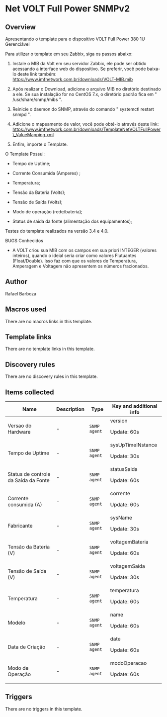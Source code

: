 # Net VOLT Full Power SNMPv2

## Overview

Apresentando o template para o dispositivo VOLT Full Power 380 1U Gerenciável


Para utilizar o template em seu Zabbix, siga os passos abaixo:


1. Instale o MIB da Volt em seu servidor Zabbix, ele pode ser obtido acessando a interface web do dispositivo. Se preferir, você pode baixa-lo deste link também:   
<https://www.imfnetwork.com.br/downloads/VOLT-MIB.mib>


2. Após realizar o Download, adicione o arquivo MIB no diretório destinado a ele. Se sua instalação for no CentOS 7.x, o diretório padrão fica em " /usr/share/snmp/mibs ".


3. Reinicie o daemon do SNMP, através do comando " systemctl restart snmpd ".


3. Adicione o mapeamento de valor, você pode obté-lo através deste link:  
https://www.imfnetwork.com.br/downloads/TemplateNetVOLTFullPower\_ValueMapping.xml


4. Enfim, importe o Template.


O Template Possui:


- Tempo de Uptime;


- Corrente Consumida (Amperes) ;


- Temperatura;


- Tensão da Bateria (Volts);


- Tensão de Saída (Volts);


- Modo de operação (rede/bateria);


- Status de saída da fonte (alimentação dos equipamentos);


Testes do template realizados na versão 3.4 e 4.0.


 


BUGS Conhecidos


* A VOLT criou sua MIB com os campos em sua priori INTEGER (valores inteiros), quando o ideial seria criar como valores Flutuantes (Float/Double). Isso faz com que os valores de Temperatura, Amperagem e Voltagem não apresentem os números fracionados.


 


 


 



## Author

Rafael Barboza

## Macros used

There are no macros links in this template.

## Template links

There are no template links in this template.

## Discovery rules

There are no discovery rules in this template.

## Items collected

|Name|Description|Type|Key and additional info|
|----|-----------|----|----|
|Versao do Hardware|<p>-</p>|`SNMP agent`|version<p>Update: 60s</p>|
|Tempo de Uptime|<p>-</p>|`SNMP agent`|sysUpTimeINstance<p>Update: 30s</p>|
|Status de controle da Saída da Fonte|<p>-</p>|`SNMP agent`|statusSaida<p>Update: 60s</p>|
|Corrente consumida (A)|<p>-</p>|`SNMP agent`|corrente<p>Update: 60s</p>|
|Fabricante|<p>-</p>|`SNMP agent`|sysName<p>Update: 30s</p>|
|Tensão da Bateria (V)|<p>-</p>|`SNMP agent`|voltagemBateria<p>Update: 60s</p>|
|Tensão de Saída (V)|<p>-</p>|`SNMP agent`|voltagemSaida<p>Update: 30s</p>|
|Temperatura|<p>-</p>|`SNMP agent`|temperatura<p>Update: 60s</p>|
|Modelo|<p>-</p>|`SNMP agent`|name<p>Update: 60s</p>|
|Data de Criação|<p>-</p>|`SNMP agent`|date<p>Update: 60s</p>|
|Modo de Operação|<p>-</p>|`SNMP agent`|modoOperacao<p>Update: 60s</p>|
## Triggers

There are no triggers in this template.

